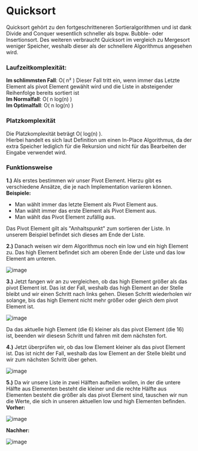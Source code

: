 # Quicksort
Quicksort gehört zu den fortgeschritteneren Sortieralgorithmen und ist dank Divide and Conquer wesentlich schneller als bspw. Bubble- oder Insertionsort.
Des weiteren verbraucht Quicksort im vergleich zu Mergesort weniger Speicher, weshalb dieser als der schnellere Algorithmus angesehen wird.

### Laufzeitkomplexität:

**Im schlimmsten Fall**: O( n² ) Dieser Fall tritt ein, wenn immer das Letzte Element als pivot Element gewählt wird und die Liste in absteigender Reihenfolge bereits sortiert ist <br>
**Im Normalfall**: O( n log(n) )<br>
**Im Optimalfall**: O( n log(n) )

### Platzkomplexität
Die Platzkomplexität beträgt O( log(n) ).<br>
Hierbei handelt es sich laut Definition um einen In-Place Algorithmus, da der extra Speicher lediglich für die Rekursion und nicht für das Bearbeiten der Eingabe verwendet wird.

### Funktionsweise
**1.)** Als erstes bestimmen wir unser Pivot Element. Hierzu gibt es verschiedene Ansätze, die je nach Implementation variieren können.<br>
**Beispiele:**

+ Man wählt immer das letzte Element als Pivot Element aus.
+ Man wählt immer das erste Element als Pivot Element aus.
+ Man wählt das Pivot Element zufällig aus.

Das Pivot Element gilt als "Anhaltspunkt" zum sortieren der Liste.
In unserem Beispiel befindet sich dieses am Ende der Liste.

**2.)** Danach weisen wir dem Algorithmus noch ein low und ein high Element zu.
Das high Element befindet sich am oberen Ende der Liste und das low Element am unteren.

![image](https://user-images.githubusercontent.com/83044113/154667913-bbf0defa-bbbf-46f5-a148-be70a019d81e.png)

**3.)** Jetzt fangen wir an zu vergleichen, ob das high Element größer als das pivot Element ist.
Das ist der Fall, weshalb das high Element an der Stelle bleibt und wir einen Schritt nach links gehen.
Diesen Schritt wiederholen wir solange, bis das high Element nicht mehr größer oder gleich dem pivot Element ist.

![image](https://user-images.githubusercontent.com/83044113/154669678-e82acc6c-0c6a-4a57-95e3-49ce248ecd96.png)

Da das aktuelle high Element (die 6) kleiner als das pivot Element (die 16) ist, beenden wir diesesn Schritt und fahren mit dem nächsten fort.

**4.)** Jetzt überprüfen wir, ob das low Element kleiner als das pivot Element ist.
Das ist nicht der Fall, weshalb das low Element an der Stelle bleibt und wir zum nächsten Schritt über gehen.

![image](https://user-images.githubusercontent.com/83044113/154670863-3c023433-c2d2-4c51-9f45-21f41ba5dfd2.png)

**5.)** Da wir unsere Liste in zwei Hälften aufteilen wollen, in der die untere Hälfte aus Elementen besteht die kleiner und die rechte Hälfte aus Elementen besteht die größer als das pivot Element sind, tauschen wir nun die Werte, die sich in unseren aktuellen low und high Elementen befinden.<br>
**Vorher:**

![image](https://user-images.githubusercontent.com/83044113/154672300-aa13fbcb-20b1-409a-8172-34bcb6470c7d.png)

**Nachher:**

![image](https://user-images.githubusercontent.com/83044113/154672360-ff00841d-0f6f-49d3-bf2b-988e028e1d71.png)



